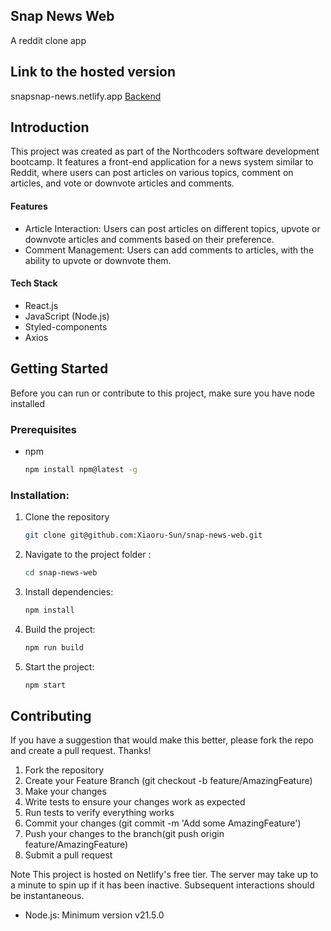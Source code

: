 
## Snap News Web
A reddit clone app

## __Link to the hosted version__
snapsnap-news.netlify.app
[Backend](https://project-nc-news-xiaoru-sun.onrender.com/api)

## __Introduction__
This project was created as part of the Northcoders software development bootcamp. It features a front-end application for a news system similar to Reddit, where users can post articles on various topics, comment on articles, and vote or downvote articles and comments.

#### Features
* Article Interaction: Users can post articles on different topics, upvote or downvote articles and comments based on their preference.
* Comment Management: Users can add comments to articles, with the ability to upvote or downvote them.

#### Tech Stack
+ React.js
+ JavaScript (Node.js)
+ Styled-components
+ Axios
     
## Getting Started
Before you can run or contribute to this project, make sure you have node installed

### Prerequisites
* npm
  ```sh
  npm install npm@latest -g
  ```
### Installation:
1. Clone the repository
   ```sh
   git clone git@github.com:Xiaoru-Sun/snap-news-web.git
   ```
2. Navigate to the project folder :
   ```sh
   cd snap-news-web
   ```
3. Install dependencies:
   ```sh
   npm install
   ```
4. Build the project:
   ```sh
   npm run build
   ```
5. Start the project:
   ```sh
   npm start
   ```

## **Contributing**
If you have a suggestion that would make this better, please fork the repo and create a pull request. Thanks!
1. Fork the repository
2. Create your Feature Branch (git checkout -b feature/AmazingFeature)
3. Make your changes
4. Write tests to ensure your changes work as expected
5. Run tests to verify everything works
6. Commit your changes (git commit -m 'Add some AmazingFeature')
7. Push your changes to the branch(git push origin feature/AmazingFeature)
8. Submit a pull request

Note
This project is hosted on Netlify's free tier. The server may take up to a minute to spin up if it has been inactive. Subsequent interactions should be instantaneous.

* Node.js: Minimum version v21.5.0
